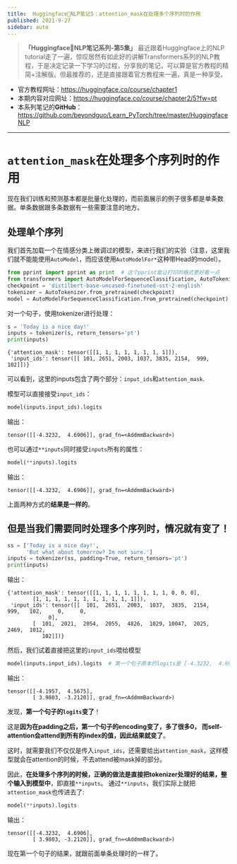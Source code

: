 ```yaml
---
title:  Huggingface🤗NLP笔记5：attention_mask在处理多个序列时的作用
published: 2021-9-27
sidebar: auto
---
```


> **「Huggingface🤗NLP笔记系列-第5集」**
> 最近跟着Huggingface上的NLP tutorial走了一遍，惊叹居然有如此好的讲解Transformers系列的NLP教程，于是决定记录一下学习的过程，分享我的笔记，可以算是官方教程的精简+注解版。但最推荐的，还是直接跟着官方教程来一遍，真是一种享受。

- 官方教程网址：https://huggingface.co/course/chapter1
- 本期内容对应网址：https://huggingface.co/course/chapter2/5?fw=pt
- 本系列笔记的**GitHub**： https://github.com/beyondguo/Learn_PyTorch/tree/master/HuggingfaceNLP

---

# `attention_mask`在处理多个序列时的作用

现在我们训练和预测基本都是批量化处理的，而前面展示的例子很多都是单条数据。单条数据跟多条数据有一些需要注意的地方。

## 处理单个序列

我们首先加载一个在情感分类上微调过的模型，来进行我们的实验（注意，这里我们就不能能使用`AutoModel`，而应该使用`AutoModelFor*`这种带Head的model）。


```python
from pprint import pprint as print  # 这个pprint能让打印的格式更好看一点
from transformers import AutoModelForSequenceClassification, AutoTokenizer
checkpoint = 'distilbert-base-uncased-finetuned-sst-2-english'
tokenizer = AutoTokenizer.from_pretrained(checkpoint)
model = AutoModelForSequenceClassification.from_pretrained(checkpoint)
```

对一个句子，使用tokenizer进行处理：


```python
s = 'Today is a nice day!'
inputs = tokenizer(s, return_tensors='pt')
print(inputs)
```

```shell
{'attention_mask': tensor([[1, 1, 1, 1, 1, 1, 1, 1]]),
 'input_ids': tensor([[ 101, 2651, 2003, 1037, 3835, 2154,  999,  102]])}
```


可以看到，这里的inputs包含了两个部分：`input_ids`和`attention_mask`.

模型可以直接接受`input_ids`：


```python
model(inputs.input_ids).logits
```

输出：


```shell
tensor([[-4.3232,  4.6906]], grad_fn=<AddmmBackward>)
```



也可以通过`**inputs`同时接受`inputs`所有的属性：


```python
model(**inputs).logits
```

输出：


    tensor([[-4.3232,  4.6906]], grad_fn=<AddmmBackward>)



上面两种方式的**结果是一样的**。

## 但是当我们需要同时处理**多个序列**时，情况就有变了！


```python
ss = ['Today is a nice day!',
      'But what about tomorrow? Im not sure.']
inputs = tokenizer(ss, padding=True, return_tensors='pt')
print(inputs)
```
输出：
```shell
{'attention_mask': tensor([[1, 1, 1, 1, 1, 1, 1, 1, 0, 0, 0],
        [1, 1, 1, 1, 1, 1, 1, 1, 1, 1, 1]]),
 'input_ids': tensor([[  101,  2651,  2003,  1037,  3835,  2154,   999,   102,     0,     0,
             0],
        [  101,  2021,  2054,  2055,  4826,  1029, 10047,  2025,  2469,  1012,
           102]])}
```


然后，我们试着直接把这里的`input_ids`喂给模型


```python
model(inputs.input_ids).logits  # 第一个句子原本的logits是 [-4.3232,  4.6906]
```

输出：


```shell
tensor([[-4.1957,  4.5675],
        [ 3.9803, -3.2120]], grad_fn=<AddmmBackward>)
```



发现，**第一个句子的`logits`变了**！

这是**因为在padding之后，第一个句子的encoding变了，多了很多0， 而self-attention会attend到所有的index的值，因此结果就变了**。

这时，就需要我们不仅仅是传入`input_ids`，还需要给出`attention_mask`，这样模型就会在attention的时候，不去attend被mask掉的部分。

因此，**在处理多个序列的时候，正确的做法是直接把tokenizer处理好的结果，整个输入到模型中**，即直接`**inputs`。
通过`**inputs`，我们实际上就把`attention_mask`也传进去了:


```python
model(**inputs).logits
```

输出：


```shell
tensor([[-4.3232,  4.6906],
        [ 3.9803, -3.2120]], grad_fn=<AddmmBackward>)
```

现在第一个句子的结果，就跟前面单条处理时的一样了。

